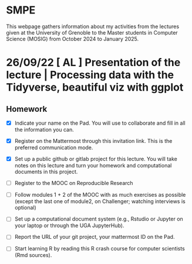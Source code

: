 # SMPE
This webpage gathers information about my activities from the lectures given at the University of Grenoble to the Master students in Computer Science (MOSIG) from October 2024 to January 2025.

# 26/09/22 [ AL ] Presentation of the lecture | Processing data with the Tidyverse, beautiful viz with ggplot

## Homework
- [x] Indicate your name on the Pad. You will use to collaborate and fill in all the information you can.
- [x] Register on the Mattermost through this invitation link. This is the preferred communication mode. 
- [x] Set up a public github or gitlab project for this lecture. You will take notes on this lecture and turn your homework and computational documents in this project.
- [ ] Register to the MOOC on Reproducible Research
- [ ] Follow modules 1 + 2 of the MOOC with as much exercises as possible (except the last one of module2, on Challenger; watching interviews is optional)
- [ ] Set up a computational document system (e.g., Rstudio or Jupyter on your laptop or through the UGA JupyterHub).
- [ ] Report the URL of your git project, your mattermost ID on the Pad.
- [ ] Start learning R by reading this R crash course for computer scientists (Rmd sources).

